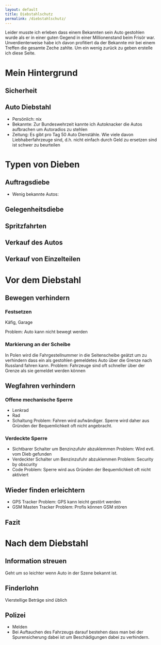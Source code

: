 ```yaml
---
layout: default
title: Diebstahlschutz
permalink: /diebstahlschutz/
---
```


Leider musste ich erleben dass einem Bekannten sein Auto gestohlen wurde als er in einer guten Gegend in einer Millionenstand beim Frisör war. Unverdienterweise habe ich davon profitiert da der Bekannte mir bei einem Treffen die gesamte Zeche zahlte. Um ein wenig zurück zu geben erstelle ich diese Seite.

# Mein Hintergrund
## Sicherheit
## Auto Diebstahl
- Persönlich: nix
- Bekannte: Zur Bundeswehrzeit kannte ich Autoknacker die Autos aufbrachen um Autoradios zu stehlen
- Zeitung: Es gibt pro Tag 50 Auto Dienstähle. Wie viele davon Liebhaberfahrzeuge sind, d.h. nicht einfach durch Geld zu ersetzen sind ist schwer zu beurteilen

# Typen von Dieben
## Auftragsdiebe
- Wenig bekannte Autos: 
## Gelegenheitsdiebe
## Spritzfahrten
## Verkauf des Autos
## Verkauf von Einzelteilen

# Vor dem Diebstahl
## Bewegen verhindern
### Festsetzen
Käfig, Garage

Problem: Auto kann nicht bewegt werden
### Markierung an der Scheibe
In Polen wird die Fahrgestellnummer in die Seitenscheibe geätzt um zu verhindern dass ein als gestohlen gemeldetes Auto über die Grenze nach Russland fahren kann.
Problem: Fahrzeuge sind oft schneller über der Grenze als sie gemeldet werden können
## Wegfahren verhindern
### Offene mechanische Sperre
- Lenkrad
- Rad
- Schaltung
Problem: Fahren wird aufwändiger. Sperre wird daher aus Gründen der Bequemlichkeit oft nicht angebracht.
### Verdeckte Sperre
- Sichtbarer Schalter um Benzinzufuhr abzuklemmen
Problem: Wird evtl. vom Dieb gefunden
- Verdeckter Schalter um Benzinzufuhr abzuklemmen
Problem: Security by obscurity
- Code
Problem: Sperre wird aus Gründen der Bequemlichkeit oft nicht aktiviert
## Wieder finden erleichtern
- GPS Tracker
Problem: GPS kann leicht gestört werden
- GSM Masten Tracker
Problem: Profis können GSM stören
## Fazit


# Nach dem Diebstahl
## Information streuen
Geht um so leichter wenn Auto in der Szene bekannt ist.
## Finderlohn
Vierstellige Beträge sind üblich
## Polizei
- Melden
- Bei Auftauchen des Fahrzeugs darauf bestehen dass man bei der Spurensicherung dabei ist um Beschädigungen dabei zu verhindern.
